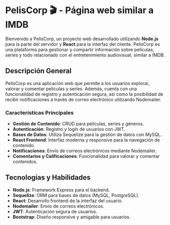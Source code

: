 # PelisCorp 🎬 - Página web similar a IMDB

Bienvenido a PelisCorp, un proyecto web desarrollado utilizando **Node.js** para la parte del servidor y **React** para la interfaz del cliente. PelisCorp es una plataforma para gestionar y compartir información sobre películas, series y todo relacionado con el entretenimiento audiovisual, similar a IMDB.

## Descripción General

PelisCorp es una aplicación web que permite a los usuarios explorar, valorar y comentar películas y series. Además, cuenta con una funcionalidad de registro y autenticación segura, así como la posibilidad de recibir notificaciones a través de correo electrónico utilizando Nodemailer.

### Características Principales

- **Gestión de Contenido**: CRUD para películas, series y géneros.
- **Autenticación**: Registro y login de usuarios con JWT.
- **Bases de Datos**: Utiliza Sequelize para la gestión de datos con MySQL.
- **React Frontend**: Interfaz moderna y responsive para la navegación de contenido.
- **Notificaciones**: Envío de correos electrónicos mediante Nodemailer.
- **Comentarios y Calificaciones**: Funcionalidad para valorar y comentar contenidos.

## Tecnologías y Habilidades

- **Node.js**: Framework Express para el backend.
- **Sequelize**: ORM para bases de datos (MySQL, PostgreSQL).
- **React**: Desarrollo frontend de la interfaz del usuario.
- **Nodemailer**: Envío de correos electrónicos.
- **JWT**: Autenticación segura de usuarios.
- **Bootstrap**: Diseño responsive y amigable para usuarios.
